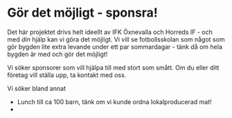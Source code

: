 # Gör det möjligt - sponsra!

Det här projektet drivs helt ideellt av IFK Öxnevalla och Horreds IF - och med _din_ hjälp kan vi göra det möjligt. Vi vill se fotbollsskolan som något som gör bygden lite extra levande under ett par sommardagar - tänk då om hela bygden är med och gör det möjligt!

Vi söker sponsorer som vill hjälpa till med stort som smått. Om du eller ditt företag vill ställa upp, ta kontakt med oss.

Vi söker bland annat
- Lunch till ca 100 barn, tänk om vi kunde ordna lokalproducerad mat! 
- 

